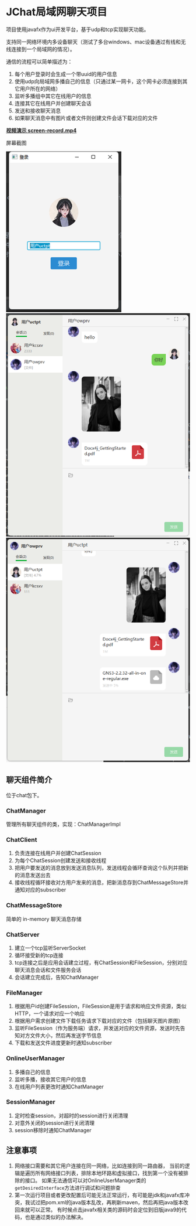 # JChat局域网聊天项目
项目使用javafx作为ui开发平台，基于udp和tcp实现聊天功能。

支持同一网络环境内多设备聊天（测试了多台windows、mac设备通过有线和无线连接到一个局域网的情况）。

通信的流程可以简单描述为：
1. 每个用户登录时会生成一个带uuid的用户信息
2. 使用udp向局域网多播自己的信息（只通过某一网卡，这个网卡必须连接到其它用户所在的网络）
3. 监听多播组中其它在线用户的信息
4. 连接其它在线用户并创建聊天会话
5. 发送和接收聊天消息
6. 如果聊天消息中有图片或者文件则创建文件会话下载对应的文件

**[视频演示 screen-record.mp4](./screen-record.mp4)**

屏幕截图

![登录](./screenshots/1.png)
![聊天1](./screenshots/2.png)
![聊天2](./screenshots/3.png)

## 聊天组件简介
位于chat包下。

### ChatManager
管理所有聊天组件的类，实现：ChatManagerImpl

### ChatClient
1. 负责连接在线用户并创建ChatSession
2. 为每个ChatSession创建发送和接收线程
3. 把用户要发送的消息放到发送消息队列，发送线程会循环查询这个队列并把新的消息发送出去
4. 接收线程循环接收对方用户发来的消息，把新消息存到ChatMessageStore并通知对应的subscriber

### ChatMessageStore
简单的 in-memory 聊天消息存储

### ChatServer
1. 建立一个tcp监听ServerSocket
2. 循环接受新的tcp连接
3. tcp连接之后是应用会话建立过程，有ChatSession和FileSession，分别对应聊天消息会话和文件服务会话
4. 会话建立完成后，告知ChatManager

### FileManager
1. 根据用户id创建FileSession，FileSession是用于请求和响应文件资源，类似HTTP，一个请求对应一个响应
2. 根据用户需求创建文件下载任务请求下载对应的文件（包括聊天图片原图）
3. 监听FileSession（作为服务端）请求，并发送对应的文件资源，发送时先告知对方文件大小，然后再发送字节信息
4. 下载和发送文件进度更新时通知subscriber

### OnlineUserManager
1. 多播自己的信息
2. 监听多播，接收其它用户的信息
3. 在线用户列表更改时通知ChatManager

### SessionManager
1. 定时检查session，对超时的session进行关闭清理
2. 对意外关闭的session进行关闭清理
3. session移除时通知ChatManager

## 注意事项
1. 网络接口需要和其它用户连接在同一网络，比如连接到同一路由器， 当前的逻辑是遍历所有网络接口列表，排除本地环路和虚拟接口，找到第一个没有被排除的接口。
如果无法通信可以对OnlineUserManager类的`getDesiredInterface`方法进行调试和问题排查
2. 第一次运行项目或者更改配置后可能无法正常运行，有可能是jdk和javafx库冲突，我试过把pom.xml的java版本乱改，再刷新maven，然后再把java版本改回来就可以正常。
有时候点击javafx相关类的源码时会定位到旧版java9的代码，也是通过类似的办法解决。
